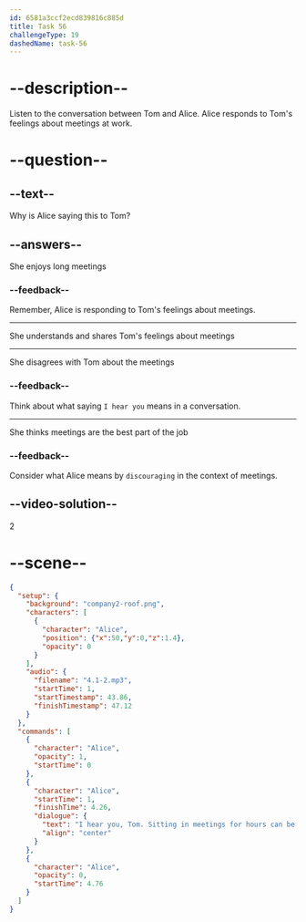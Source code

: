 ```yaml
---
id: 6581a3ccf2ecd839816c885d
title: Task 56
challengeType: 19
dashedName: task-56
---
```


<!-- (Audio) Alice: I hear you, Tom. Sitting in meetings for hours can be discouraging. -->

# --description--

Listen to the conversation between Tom and Alice. Alice responds to Tom's feelings about meetings at work.

# --question--

## --text--

Why is Alice saying this to Tom?

## --answers--

She enjoys long meetings

### --feedback--

Remember, Alice is responding to Tom's feelings about meetings.

---

She understands and shares Tom's feelings about meetings

---

She disagrees with Tom about the meetings

### --feedback--

Think about what saying `I hear you` means in a conversation.

---

She thinks meetings are the best part of the job

### --feedback--

Consider what Alice means by `discouraging` in the context of meetings.

## --video-solution--

2

# --scene--

```json
{
  "setup": {
    "background": "company2-roof.png",
    "characters": [
      {
        "character": "Alice",
        "position": {"x":50,"y":0,"z":1.4},
        "opacity": 0
      }
    ],
    "audio": {
      "filename": "4.1-2.mp3",
      "startTime": 1,
      "startTimestamp": 43.86,
      "finishTimestamp": 47.12
    }
  },
  "commands": [
    {
      "character": "Alice",
      "opacity": 1,
      "startTime": 0
    },
    {
      "character": "Alice",
      "startTime": 1,
      "finishTime": 4.26,
      "dialogue": {
        "text": "I hear you, Tom. Sitting in meetings for hours can be discouraging.",
        "align": "center"
      }
    },
    {
      "character": "Alice",
      "opacity": 0,
      "startTime": 4.76
    }
  ]
}
```
